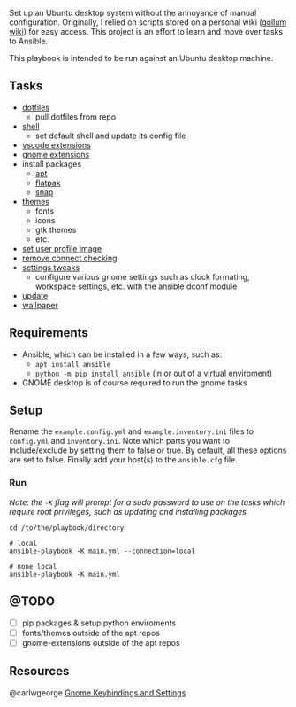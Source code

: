 Set up an Ubuntu desktop system without the annoyance of manual configuration. Originally, I relied on scripts stored on a personal wiki ([gollum wiki](https://github.com/gollum/gollum)) for easy access. This project is an effort to learn and move over tasks to Ansible. 

This playbook is intended to be run against an Ubuntu desktop machine.

## Tasks

* [dotfiles](tasks/update.yml)
  * pull dotfiles from repo
* [shell](tasks/shell.yml)
  * set default shell and update its config file
* [vscode extensions](tasks/install_extensions_vscode.yml)
* [gnome extensions](tasks/install_extensions_gnome.yml)
* install packages
  * [apt](tasks/install_packages_apt.yml)
  * [flatpak](tasks/install_packages_flatpak.yml)
  * [snap](tasks/install_packages_snap.yml)
* [themes](tasks/install_theming.yml)
  * fonts
  * icons
  * gtk themes
  * etc.
* [set user profile image](tasks/profile.yml)
* [remove connect checking](tasks/remove_connect_checking.yml)
* [settings tweaks](tasks/setting_tweaks.yml)
  * configure various gnome settings such as clock formating, workspace settings, etc. with the ansible dconf module
* [update](tasks/update.yml)
* [wallpaper](tasks/wallpaper.yml)

## Requirements

* Ansible, which can be installed in a few ways, such as:
  * ```apt install ansible```
  * ```python -m pip install ansible``` (in or out of a virtual enviroment)
* GNOME desktop is of course required to run the gnome tasks
    
## Setup

Rename the ```example.config.yml``` and ```example.inventory.ini``` files to ```config.yml``` and ```inventory.ini```. Note which parts you want to include/exclude by setting them to false or true. By default, all these options are set to false. Finally add your host(s) to the ```ansible.cfg``` file.

### Run

*Note: the ```-K``` flag will prompt for a sudo password to use on the tasks which require root privileges, such as updating and installing packages.*

```
cd /to/the/playbook/directory

# local
ansible-playbook -K main.yml --connection=local

# none local
ansible-playbook -K main.yml
```

## @TODO

- [ ] pip packages & setup python enviroments
- [ ] fonts/themes outside of the apt repos
- [ ] gnome-extensions outside of the apt repos
 
## Resources

@carlwgeorge [Gnome Keybindings and Settings](https://gist.github.com/carlwgeorge/c560a532b6929f49d9c0df52f75a68ae)
